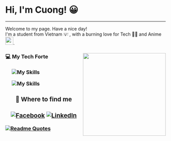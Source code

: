 <h1> Hi, I'm Cuong! 😀</h1>

---

Welcome to my page. Have a nice day! <br>
I'm a student from Vietnam <img draggable="false" role="img" class="emoji" alt="🇻🇳" src="https://s.w.org/images/core/emoji/14.0.0/svg/1f1fb-1f1f3.svg" width="15" height = "13"/> , with a burning love for Tech 🧑‍💻 and Anime <img width="25" src="https://emoji.discadia.com/emojis/406b6f0f-1840-4bdf-bfc4-c59af850f5ca.GIF"/>.

<div>

<img align="right" width="260" src="https://camo.githubusercontent.com/e0f095b942a931f7218f2e9af6a18c791f6d7724b2e524c6509626e3fd7541b5/68747470733a2f2f63646e2e73686f706966792e636f6d2f732f66696c65732f312f303537382f333639362f313939372f742f392f6173736574732f6c6f6669626f792e6769663f763d313033343631373635323137383935383335303531363830373032323739"/>

<h3> 💻 My Tech Forte  <h3>

&emsp; ![My Skills](https://skillicons.dev/icons?i=c,cpp,py,bash)

&emsp; ![My Skills](https://skillicons.dev/icons?i=github,git,neovim,vscode)


<div align="center"> 

<h3> 📲 Where to find me  <h3>



[![Facebook](https://img.shields.io/badge/Facebook-%231877F2.svg?style=for-the-badge&logo=Facebook&logoColor=white)](https://www.facebook.com/CiCi.Weeboo)
[![LinkedIn](https://img.shields.io/badge/linkedin-%230077B5.svg?style=for-the-badge&logo=linkedin&logoColor=white)](https://www.linkedin.com/in/nguy%E1%BB%85n-ch%C3%AD-c%C6%B0%E1%BB%9Dng-4265152aa/)
<!-- [![Gmail](https://img.shields.io/badge/Gmail-D14836?style=for-the-badge&logo=gmail&logoColor=white)](https://mail.google.com/mail/u/?authuser=cc03102005@gmail.com) -->



</div>
<!-- ![Top Langs](https://github-readme-stats.vercel.app/api/top-langs/?username=wicici0310&layout=compact) -->

[![Readme Quotes](https://quotes-github-readme.vercel.app/api?type=horizontal&theme=dark&border=true&quote=The%20only%20legitimate%20use%20of%20a%20computer%20is%20to%20play%20games.&author=Eugene%20Jarvis)](https://github.com/piyushsuthar/github-readme-quotes)

</div>
